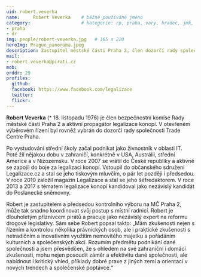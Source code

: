 ```yaml
---
uid: robert.veverka
name:     Robert Veverka  	# běžně používáné jméno
category:                 	# kategorie: rp, praha, vary, hradec, jmk, senat
- praha
- dr
img: people/robert-veverka.jpg   # 165 x 220
heroImg: Prague_panorama.jpeg
description: Zastupitel městské části Praha 2, člen dozorčí rady společnosti Trade Centre Praha     	# kratký popis, max 160 znaků
mail:
- robert.veverka@pirati.cz
mob:
orddr: 29
profiles:
  github:       
  facebook: https://www.facebook.com/legalizace
  twitter: 		  
  flickr:		  
---
```


**Robert Veverka** (* 18. listopadu 1976) je člen bezpečnostní komise Rady městské části Praha 2 a aktivní propagátor legalizace konopí. V otevřeném výběrovém řízení byl rovněž vybrán do dozorčí rady společnosti Trade Centre Praha.

Po vystudování střední školy začal podnikat jako živnostník v oblasti IT. Poté žil nějakou dobu v zahraničí, konkrétně v USA, Austrálii, střední Americe a v Nizozemsku. V roce 2007 se vrátil do České republiky a aktivně se zapojil do boje za legalizaci konopí. Vstoupil do občanského sdružení Legalizace.cz a stal se jeho tiskovým mluvčím, o pár let později i předsedou. V roce 2010 založil magazín Legalizace a stal se jeho šéfredaktorem. V roce 2013 a 2017 s tématem legalizace konopí kandidoval jako nezávislý kandidát do Poslanecké sněmovny.

Robert je zastupitelem a předsedou kontrolního výboru na MČ Praha 2, může tak snadno koordinovat svůj postup s místní radnicí. Robert je dlouholetým příznivcem pirátů a pracuje jako nezávislý expert na reformu drogové legislativy. Sám sebe Robert popsal takto: „Mám zkušenosti nejen s řízením a kontrolou několika právnických osob, ale i praktické zkušenosti s netradičním a inovativním využitím nemovitého majetku a pořádáním kulturních a společenských akcí. Rozumím předmětu podnikání dané společnosti a jsem přesvědčen, že s ohledem na své zahraniční i domácí zkušenosti, mohu nejen posoudit záměr a efektivitu dané společnosti, ale nabídnout i kritický vhled, příklady dobré praxe z jiných zemí a orientaci v nových trendech a společenské poptávce.“




